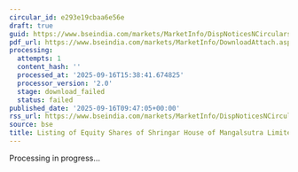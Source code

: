 ```yaml
---
circular_id: e293e19cbaa6e56e
draft: true
guid: https://www.bseindia.com/markets/MarketInfo/DispNoticesNCirculars.aspx?Noticeid={77D9300D-7F77-4514-ACC1-8116A17228B5}&noticeno=20250916-18&dt=09/16/2025&icount=18&totcount=78&flag=0
pdf_url: https://www.bseindia.com/markets/MarketInfo/DownloadAttach.aspx?id=20250916-18&attachedId=
processing:
  attempts: 1
  content_hash: ''
  processed_at: '2025-09-16T15:38:41.674825'
  processor_version: '2.0'
  stage: download_failed
  status: failed
published_date: '2025-09-16T09:47:05+00:00'
rss_url: https://www.bseindia.com/markets/MarketInfo/DispNoticesNCirculars.aspx?Noticeid={77D9300D-7F77-4514-ACC1-8116A17228B5}&noticeno=20250916-18&dt=09/16/2025&icount=18&totcount=78&flag=0
source: bse
title: Listing of Equity Shares of Shringar House of Mangalsutra Limited
---
```


Processing in progress...